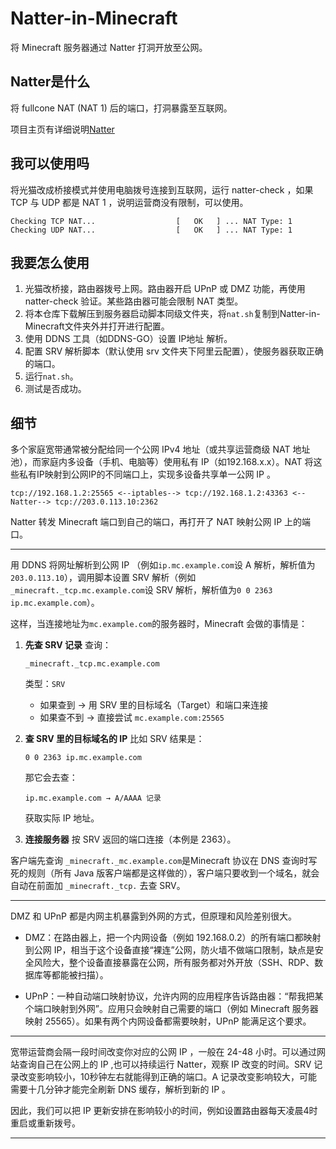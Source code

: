 # Natter-in-Minecraft

将 Minecraft 服务器通过 Natter 打洞开放至公网。

## Natter是什么

将 fullcone NAT (NAT 1) 后的端口，打洞暴露至互联网。

项目主页有详细说明[Natter](https://github.com/MikeWang000000/Natter?tab=readme-ov-file)

## 我可以使用吗

将光猫改成桥接模式并使用电脑拨号连接到互联网，运行 natter-check ，如果 TCP 与 UDP 都是 NAT 1 ，说明运营商没有限制，可以使用。

```
Checking TCP NAT...                  [   OK   ] ... NAT Type: 1
Checking UDP NAT...                  [   OK   ] ... NAT Type: 1
```

## 我要怎么使用

1. 光猫改桥接，路由器拨号上网。路由器开启 UPnP 或 DMZ 功能，再使用 natter-check 验证。某些路由器可能会限制 NAT 类型。
2. 将本仓库下载解压到服务器启动脚本同级文件夹，将`nat.sh`复制到Natter-in-Minecraft文件夹外并打开进行配置。
3. 使用 DDNS 工具（如DDNS-GO）设置 IP地址 解析。
4. 配置 SRV 解析脚本（默认使用 srv 文件夹下阿里云配置），使服务器获取正确的端口。
5. 运行`nat.sh`。
6. 测试是否成功。

## 细节

多个家庭宽带通常被分配给同一个公网 IPv4 地址（或共享运营商级 NAT 地址池），而家庭内多设备（手机、电脑等）使用私有 IP（如192.168.x.x）。NAT 将这些私有IP映射到公网IP的不同端口上，实现多设备共享单一公网 IP 。

```
tcp://192.168.1.2:25565 <--iptables--> tcp://192.168.1.2:43363 <--Natter--> tcp://203.0.113.10:2362
```

Natter 转发 Minecraft 端口到自己的端口，再打开了 NAT 映射公网 IP 上的端口。

----

用 DDNS 将网址解析到公网 IP （例如`ip.mc.example.com`设 A 解析，解析值为`203.0.113.10`），调用脚本设置 SRV 解析（例如 `_minecraft._tcp.mc.example.com`设 SRV 解析，解析值为`0 0 2363 ip.mc.example.com`）。

这样，当连接地址为`mc.example.com`的服务器时，Minecraft 会做的事情是：

1. **先查 SRV 记录**
    查询：

   ```
   _minecraft._tcp.mc.example.com
   ```

   类型：`SRV`

   - 如果查到 → 用 SRV 里的目标域名（Target）和端口来连接
   - 如果查不到 → 直接尝试 `mc.example.com:25565`

2. **查 SRV 里的目标域名的 IP**
    比如 SRV 结果是：

   ```
   0 0 2363 ip.mc.example.com
   ```

   那它会去查：

   ```
   ip.mc.example.com → A/AAAA 记录
   ```

   获取实际 IP 地址。

3. **连接服务器**
    按 SRV 返回的端口连接（本例是 2363）。

客户端先查询 `_minecraft._mc.example.com`是Minecraft 协议在 DNS 查询时写死的规则（所有 Java 版客户端都是这样做的），客户端只要收到一个域名，就会自动在前面加 `_minecraft._tcp.` 去查 SRV。

----

DMZ 和 UPnP 都是内网主机暴露到外网的方式，但原理和风险差别很大。

- DMZ：在路由器上，把一个内网设备（例如 192.168.0.2）的所有端口都映射到公网 IP，相当于这个设备直接“裸连”公网，防火墙不做端口限制，缺点是安全风险大，整个设备直接暴露在公网，所有服务都对外开放（SSH、RDP、数据库等都能被扫描）。

- UPnP：一种自动端口映射协议，允许内网的应用程序告诉路由器：“帮我把某个端口映射到外网”。应用只会映射自己需要的端口（例如 Minecraft 服务器映射 25565）。如果有两个内网设备都需要映射，UPnP 能满足这个要求。 

----

宽带运营商会隔一段时间改变你对应的公网 IP ，一般在 24-48 小时。可以通过网站查询自己在公网上的 IP ,也可以持续运行 Natter，观察 IP 改变的时间。SRV 记录改变影响较小，10秒钟左右就能得到正确的端口。A 记录改变影响较大，可能需要十几分钟才能完全刷新 DNS 缓存，解析到新的 IP 。

因此，我们可以把 IP 更新安排在影响较小的时间，例如设置路由器每天凌晨4时重启或重新拨号。

----

